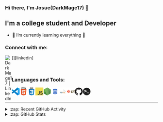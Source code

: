 ### Hi there, I'm Josue(DarkMage17) 👋

## I'm a college student and Developer

- 🌱 I’m currently learning everything 🤣

### Connect with me:

[<img align="left" alt="DarkMage17 | LinkedIn" width="22px" src="https://cdn.jsdelivr.net/npm/simple-icons@v3/icons/linkedin.svg" />][linkedin]

<br />

### Languages and Tools:

<img align="left" alt="Visual Studio Code" width="26px" src="https://raw.githubusercontent.com/github/explore/80688e429a7d4ef2fca1e82350fe8e3517d3494d/topics/visual-studio-code/visual-studio-code.png" />
<img align="left" alt="HTML5" width="26px" src="https://raw.githubusercontent.com/github/explore/80688e429a7d4ef2fca1e82350fe8e3517d3494d/topics/html/html.png" />
<img align="left" alt="CSS3" width="26px" src="https://raw.githubusercontent.com/github/explore/80688e429a7d4ef2fca1e82350fe8e3517d3494d/topics/css/css.png" />
<img align="left" alt="JavaScript" width="26px" src="https://raw.githubusercontent.com/github/explore/80688e429a7d4ef2fca1e82350fe8e3517d3494d/topics/javascript/javascript.png" />
<img align="left" alt="Node.js" width="26px" src="https://raw.githubusercontent.com/github/explore/80688e429a7d4ef2fca1e82350fe8e3517d3494d/topics/nodejs/nodejs.png" />
<img align="left" alt="SQL" width="26px" src="https://raw.githubusercontent.com/github/explore/80688e429a7d4ef2fca1e82350fe8e3517d3494d/topics/sql/sql.png" />
<img align="left" alt="MySQL" width="26px" src="https://raw.githubusercontent.com/github/explore/80688e429a7d4ef2fca1e82350fe8e3517d3494d/topics/mysql/mysql.png" />
<img align="left" alt="Git" width="26px" src="https://raw.githubusercontent.com/github/explore/80688e429a7d4ef2fca1e82350fe8e3517d3494d/topics/git/git.png" />
<img align="left" alt="GitHub" width="26px" src="https://raw.githubusercontent.com/github/explore/78df643247d429f6cc873026c0622819ad797942/topics/github/github.png" />
<img align="left" alt="Terminal" width="26px" src="https://raw.githubusercontent.com/github/explore/80688e429a7d4ef2fca1e82350fe8e3517d3494d/topics/terminal/terminal.png" />

<br />
<br />

---

<details>
  <summary>:zap: Recent GitHub Activity</summary>
  
<!--START_SECTION:activity-->
1. 🗣 Commented on [#2](https://github.com/DarkMage17/portfolio-sass/issues/2) in [DarkMage17/portfolio-sass](https://github.com/DarkMage17/portfolio-sass)
2. ❗️ Closed issue [#2](https://github.com/DarkMage17/portfolio-sass/issues/2) in [DarkMage17/portfolio-sass](https://github.com/DarkMage17/portfolio-sass)
3. ❌ Closed PR [#11](https://github.com/DarkMage17/free-developer-resources/pull/11) in [DarkMage17/free-developer-resources](https://github.com/DarkMage17/free-developer-resources)
4. 🗣 Commented on [#11](https://github.com/DarkMage17/free-developer-resources/issues/11) in [DarkMage17/free-developer-resources](https://github.com/DarkMage17/free-developer-resources)
5. 🎉 Merged PR [#10](https://github.com/DarkMage17/free-developer-resources/pull/10) in [DarkMage17/free-developer-resources](https://github.com/DarkMage17/free-developer-resources)
<!--END_SECTION:activity-->

</details>

<details>
  <summary>:zap: GitHub Stats</summary>

  <img align="left" alt="DarkMage17's GitHub Stats" src="https://github-readme-stats.darkmage17.vercel.app/api?username=DarkMage17&show_icons=true&hide_border=true" />

</details>
